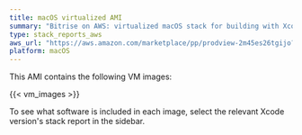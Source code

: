 ```yaml
---
title: macOS virtualized AMI
summary: "Bitrise on AWS: virtualized macOS stack for building with Xcode"
type: stack_reports_aws
aws_url: "https://aws.amazon.com/marketplace/pp/prodview-2m45es26tgijo?sr=0-3&applicationId=AWSMPContessa"
platform: macOS
---
```


This AMI contains the following VM images:

{{< vm_images >}}

To see what software is included in each image, select the relevant Xcode version's stack report in the sidebar.
